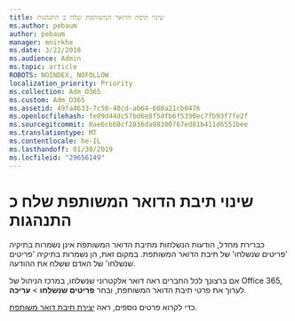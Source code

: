 ```yaml
---
title: שינוי תיבת הדואר המשותפת שלח כ התנהגות
ms.author: pebaum
author: pebaum
manager: mnirkhe
ms.date: 3/22/2018
ms.audience: Admin
ms.topic: article
ROBOTS: NOINDEX, NOFOLLOW
localization_priority: Priority
ms.collection: Adm_O365
ms.custom: Adm_O365
ms.assetid: 49fa4633-7c50-40cd-a064-608a21cb0476
ms.openlocfilehash: fe09d44dc57bd6e8f5dfb6f5390ec7fb93f7fe2f
ms.sourcegitcommit: 0ae6cbb8cf2836da98300767ed81b411d6551bee
ms.translationtype: MT
ms.contentlocale: he-IL
ms.lasthandoff: 01/30/2019
ms.locfileid: "29656149"
---
```

# <a name="changing-shared-mailbox-send-as-behavior"></a>שינוי תיבת הדואר המשותפת שלח כ התנהגות

כברירת מחדל, הודעות הנשלחות מתיבת הדואר המשותפת אינן נשמרות בתיקיה 'פריטים שנשלחו' של תיבת הדואר המשותפת. במקום זאת, הן נשמרות בתיקיה 'פריטים שנשלחו' של האדם ששלח את ההודעה.
  
אם ברצונך לכל החברים ראה דואר אלקטרוני שנשלחו, במרכז הניהול של Office 365, לערוך את פרטי תיבת הדואר המשותפת, ובחר **פריטים שנשלחו** \> **עריכה**.
  
כדי לקרוא פרטים נוספים, ראה [יצירת תיבת דואר משותפת](https://support.office.com/article/create-a-shared-mailbox-871a246d-3acd-4bba-948e-5de8be0544c9).
  

